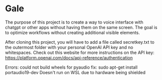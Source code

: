 # Gale

The purpose of this project is to create a way to voice interface with chatgpt or other apps without having them on the same screen. 
The goal is to optimize workflows without creating additional visible elements.

After cloning this project, you will have to add a file called secretkey.txt to the outermost folder with your personal OpenAI API key and no whitespaces.
Check out this website for more instructions on the API key: https://platform.openai.com/docs/api-reference/authentication

Errors: could not build wheels for pyaudio fix: sudo apt-get install portaudio19-dev
Doesn't run on WSL due to hardware being shielded
